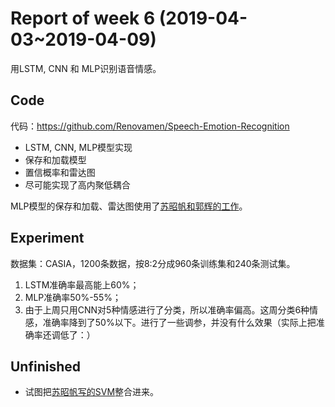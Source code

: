 # Report of week 6 (2019-04-03~2019-04-09)

用LSTM, CNN 和 MLP识别语音情感。



## Code

代码：https://github.com/Renovamen/Speech-Emotion-Recognition

- LSTM, CNN, MLP模型实现
- 保存和加载模型
- 置信概率和雷达图
- 尽可能实现了高内聚低耦合

MLP模型的保存和加载、雷达图使用了[苏昭帆和郭辉的工作](https://github.com/Zhaofan-Su/SpeechEmotionRecognition)。



## Experiment

数据集：CASIA，1200条数据，按8:2分成960条训练集和240条测试集。

1. LSTM准确率最高能上60%；
2. MLP准确率50%-55%；
3. 由于上周只用CNN对5种情感进行了分类，所以准确率偏高。这周分类6种情感，准确率降到了50%以下。进行了一些调参，并没有什么效果（实际上把准确率还调低了：）



## Unfinished

- 试图把[苏昭帆写的SVM](https://github.com/Zhaofan-Su/SpeechEmotionRecognition)整合进来。